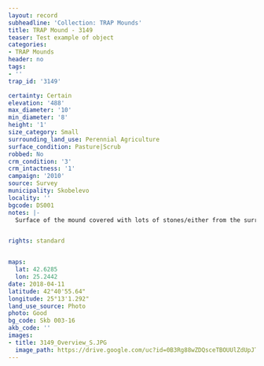 ```yaml
---
layout: record
subheadline: 'Collection: TRAP Mounds'
title: TRAP Mound - 3149
teaser: Test example of object
categories:
- TRAP Mounds
header: no
tags:
- ''
trap_id: '3149'

certainty: Certain
elevation: '488'
max_diameter: '10'
min_diameter: '8'
height: '1'
size_category: Small
surrounding_land_use: Perennial Agriculture
surface_condition: Pasture|Scrub
robbed: No
crm_condition: '3'
crm_intactness: '1'
campaign: '2010'
source: Survey
municipality: Skobelevo
locality: ''
bgcode: DS001
notes: |-
  Surface of the mound covered with lots of stones/either from the surrounding pasture or from the mound.


rights: standard


maps:
  lat: 42.6285
  lon: 25.2442
date: 2018-04-11
latitude: 42°40'55.64"
longitude: 25°13'1.292"
land_use_source: Photo
photo: Good
bg_code: Skb 003-16
akb_code: ''
images:
- title: 3149_Overview_S.JPG
  image_path: https://drive.google.com/uc?id=0B3Rg88wZDQsceTBOUUlZdUpJTUk
---
```

